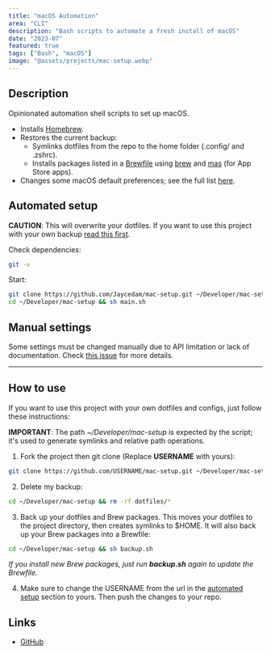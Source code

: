 ```yaml
---
title: "macOS Automation"
area: "CLI"
description: "Bash scripts to automate a fresh install of macOS"
date: "2023-07"
featured: true
tags: ["Bash", "macOS"]
image: "@assets/projects/mac-setup.webp"
---
```


## Description

Opinionated automation shell scripts to set up macOS.

- Installs [Homebrew](https://brew.sh).
- Restores the current backup:
    - Symlinks dotfiles from the repo to the home folder (.config/ and .zshrc).
    - Installs packages listed in a [Brewfile](Brewfile) using [brew](https://brew.sh) and [mas](https://github.com/mas-cli/mas) (for App Store apps).
- Changes some macOS default preferences; see the full list [here](modules/preferences.sh).

## Automated setup

**CAUTION**: This will overwrite your dotfiles. If you want to use this project with your own backup [read this first](#how-to-use).

Check dependencies:

```sh
git -v
```

Start:

```sh
git clone https://github.com/Jaycedam/mac-setup.git ~/Developer/mac-setup
cd ~/Developer/mac-setup && sh main.sh
```

## Manual settings

Some settings must be changed manually due to API limitation or lack of documentation. Check [this issue](https://github.com/Jaycedam/mac-setup/issues/13) for more details.

---

## How to use

If you want to use this project with your own dotfiles and configs, just follow these instructions:

**IMPORTANT**: The path _~/Developer/mac-setup_ is expected by the script; it's used to generate symlinks and relative path operations.

1. Fork the project then git clone (Replace **USERNAME** with yours):

```sh
git clone https://github.com/USERNAME/mac-setup.git ~/Developer/mac-setup
```

2. Delete my backup:

```sh
cd ~/Developer/mac-setup && rm -rf dotfiles/*
```

3. Back up your dotfiles and Brew packages. This moves your dotfiles to the project directory, then creates symlinks to $HOME. It will also back up your Brew packages into a Brewfile:

```sh
cd ~/Developer/mac-setup && sh backup.sh
```

_If you install new Brew packages, just run **backup.sh** again to update the Brewfile._

4. Make sure to change the USERNAME from the url in the [automated setup](#automated-setup) section to yours. Then push the changes to your repo.

## Links

- [GitHub](https://github.com/Jaycedam/mac-setup)
